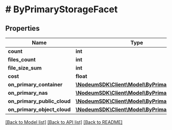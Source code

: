 # # ByPrimaryStorageFacet

## Properties

Name | Type | Description | Notes
------------ | ------------- | ------------- | -------------
**count** | **int** |  | [optional] 
**files_count** | **int** |  | [optional] 
**file_size_sum** | **int** |  | [optional] 
**cost** | **float** |  | [optional] 
**on_primary_container** | [**\NodeumSDK\Client\Model\ByPrimaryTypeFacet**](ByPrimaryTypeFacet.md) |  | [optional] 
**on_primary_nas** | [**\NodeumSDK\Client\Model\ByPrimaryTypeFacet**](ByPrimaryTypeFacet.md) |  | [optional] 
**on_primary_public_cloud** | [**\NodeumSDK\Client\Model\ByPrimaryTypeFacet**](ByPrimaryTypeFacet.md) |  | [optional] 
**on_primary_object_cloud** | [**\NodeumSDK\Client\Model\ByPrimaryTypeFacet**](ByPrimaryTypeFacet.md) |  | [optional] 

[[Back to Model list]](../../README.md#documentation-for-models) [[Back to API list]](../../README.md#documentation-for-api-endpoints) [[Back to README]](../../README.md)


